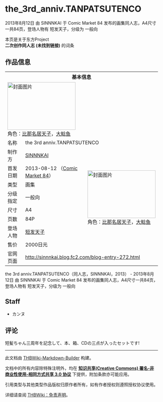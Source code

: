 # the_3rd_anniv.TANPATSUTENCO

<!-- source html: G:\repos\THBWiki-Markdown-Builder\THBWikiMarkdown\Temp\main\b\bd\ns0%3Athe_3rd_anniv%2ETANPATSUTENCO.html -->

2013年8月12日 由 SINNNKAI 于 Comic Market 84 发布的画集同人志，A4尺寸一共84页，登场人物有 短发天子，分级为 一般向

本页是关于东方Project  
 **二次创作同人志 (未找到链接)** 的词条

## 作品信息

<table><tbody><tr><th colspan="3">基本信息</th></tr><tr><td class="cover-artwork-mobile" colspan="2"><a href="./文件-the_3rd_anniv.TANPATSUTENCO封面.png.md" class="image" title="封面图片"><img alt="封面图片" src="https://upload.thwiki.cc/thumb/0/0c/the_3rd_anniv.TANPATSUTENCO%E5%B0%81%E9%9D%A2.png/224px-the_3rd_anniv.TANPATSUTENCO%E5%B0%81%E9%9D%A2.png" decoding="async" loading="lazy" width="224" height="157" srcset="https://upload.thwiki.cc/thumb/0/0c/the_3rd_anniv.TANPATSUTENCO%E5%B0%81%E9%9D%A2.png/336px-the_3rd_anniv.TANPATSUTENCO%E5%B0%81%E9%9D%A2.png 1.5x, https://upload.thwiki.cc/thumb/0/0c/the_3rd_anniv.TANPATSUTENCO%E5%B0%81%E9%9D%A2.png/448px-the_3rd_anniv.TANPATSUTENCO%E5%B0%81%E9%9D%A2.png 2x" data-file-width="650" data-file-height="457"></a><div class="cover-char">角色：<a href="./比那名居天子.md" title="比那名居天子">比那名居天子</a>，<a href="./大鲶鱼.md" title="大鲶鱼">大鲶鱼</a></div></td>
</tr><tr><td class="label">名称</td><td colspan="2"> the 3rd anniv.TANPATSUTENCO </td></tr><tr><td class="label">制作方</td><td><a href="./SINNNKAI.md" title="SINNNKAI">SINNNKAI</a></td><td class="cover-artwork" rowspan="8" style="min-width:224px;"><a href="./文件-the_3rd_anniv.TANPATSUTENCO封面.png.md" class="image" title="封面图片"><img alt="封面图片" src="https://upload.thwiki.cc/thumb/0/0c/the_3rd_anniv.TANPATSUTENCO%E5%B0%81%E9%9D%A2.png/224px-the_3rd_anniv.TANPATSUTENCO%E5%B0%81%E9%9D%A2.png" decoding="async" loading="lazy" width="224" height="157" srcset="https://upload.thwiki.cc/thumb/0/0c/the_3rd_anniv.TANPATSUTENCO%E5%B0%81%E9%9D%A2.png/336px-the_3rd_anniv.TANPATSUTENCO%E5%B0%81%E9%9D%A2.png 1.5x, https://upload.thwiki.cc/thumb/0/0c/the_3rd_anniv.TANPATSUTENCO%E5%B0%81%E9%9D%A2.png/448px-the_3rd_anniv.TANPATSUTENCO%E5%B0%81%E9%9D%A2.png 2x" data-file-width="650" data-file-height="457"></a><div class="cover-char">角色：<a href="./比那名居天子.md" title="比那名居天子">比那名居天子</a>，<a href="./大鲶鱼.md" title="大鲶鱼">大鲶鱼</a></div></td>
</tr><tr><td class="label">首发日期</td><td>2013-08-12&#160;（<a href="/展会作品列表?e=Comic+Market%2384">Comic Market 84</a>）</td></tr><tr><td class="label">类型</td><td>画集</td></tr><tr><td class="label">分级指定</td><td>一般向</td></tr><tr><td class="label">尺寸</td><td>A4</td></tr><tr><td class="label">页数</td><td>84P</td></tr><tr><td class="label">登场人物</td><td><a href="/index.php?title=%E7%9F%AD%E5%8F%91%E5%A4%A9%E5%AD%90&amp;action=edit&amp;redlink=1" class="new" title="短发天子（页面不存在）">短发天子</a></td></tr><tr><td class="label">售价</td><td>2000日元</td></tr>
<tr><td class="label">官网页面</td><td colspan="2"><a rel="nofollow" class="external free" href="http://sinnnkai.blog.fc2.com/blog-entry-272.html">http://sinnnkai.blog.fc2.com/blog-entry-272.html</a></td></tr></tbody></table>

the 3rd anniv.TANPATSUTENCO（同人志，SINNNKAI，2013） - 2013年8月12日 由 SINNNKAI 于 Comic Market 84 发布的画集同人志，A4尺寸一共84页，登场人物有 短发天子，分级为 一般向

## Staff
- カンヌ


## 评论
  
短髪ちゃん三周年を記念して、本、箱、CDの三点が入ったセットです!
  
  
  

  





---

此文档由 [THBWiki-Markdown-Builder](https://github.com/Delsin-Yu/THBWiki-Markdown-Builder) 构建。

文档中的所有内容除特殊注明外，均在 [**知识共享(Creative Commons) 署名-非商业性使用-相同方式共享 3.0 协议**](https://creativecommons.org/licenses/by-sa/3.0/deed.zh-hans) 下提供，附加条款亦可能应用。

引用类型与其他类型作品版权归原作者所有，如有作者授权则遵照授权协议使用。

详细请查阅 [THBWiki：免责声明](https://thbwiki.cc/THBWiki:%E5%85%8D%E8%B4%A3%E5%A3%B0%E6%98%8E)。

